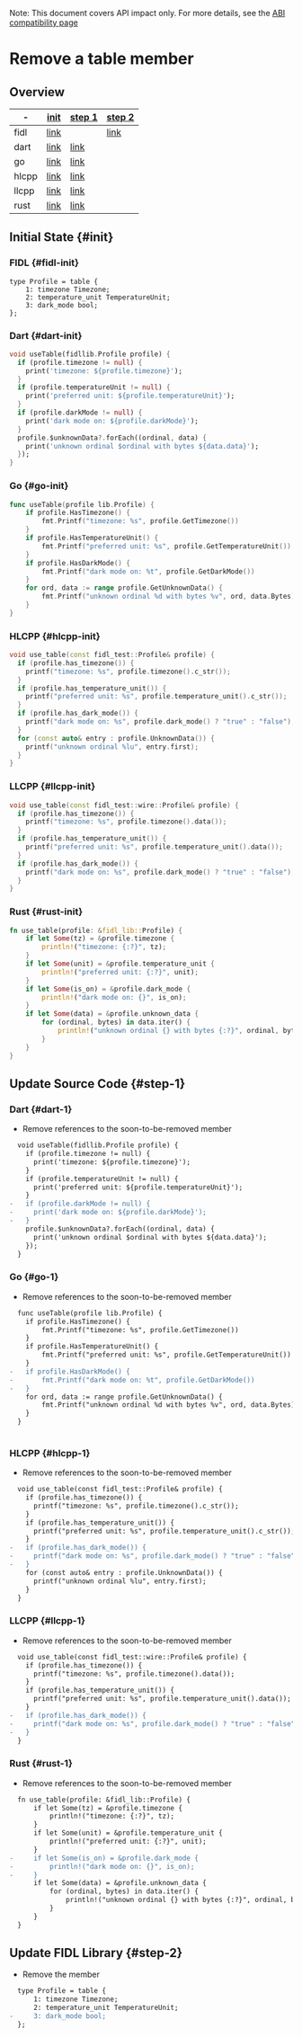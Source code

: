 <!-- WARNING: This file is machine generated by //src/tests/fidl/source_compatibility/gen, do not edit. -->

Note: This document covers API impact only. For more details, see the
[ABI compatibility page](development/languages/fidl/guides/compatibility/README.md)

# Remove a table member

## Overview

-|[init](#init)|[step 1](#step-1)|[step 2](#step-2)
---|---|---|---
fidl|[link](#fidl-init)||[link](#fidl-2)
dart|[link](#dart-init)|[link](#dart-1)|
go|[link](#go-init)|[link](#go-1)|
hlcpp|[link](#hlcpp-init)|[link](#hlcpp-1)|
llcpp|[link](#llcpp-init)|[link](#llcpp-1)|
rust|[link](#rust-init)|[link](#rust-1)|

## Initial State {#init}

### FIDL {#fidl-init}

```fidl
type Profile = table {
    1: timezone Timezone;
    2: temperature_unit TemperatureUnit;
    3: dark_mode bool;
};
```

### Dart {#dart-init}

```dart
void useTable(fidllib.Profile profile) {
  if (profile.timezone != null) {
    print('timezone: ${profile.timezone}');
  }
  if (profile.temperatureUnit != null) {
    print('preferred unit: ${profile.temperatureUnit}');
  }
  if (profile.darkMode != null) {
    print('dark mode on: ${profile.darkMode}');
  }
  profile.$unknownData?.forEach((ordinal, data) {
    print('unknown ordinal $ordinal with bytes ${data.data}');
  });
}
```

### Go {#go-init}

```go
func useTable(profile lib.Profile) {
	if profile.HasTimezone() {
		fmt.Printf("timezone: %s", profile.GetTimezone())
	}
	if profile.HasTemperatureUnit() {
		fmt.Printf("preferred unit: %s", profile.GetTemperatureUnit())
	}
	if profile.HasDarkMode() {
		fmt.Printf("dark mode on: %t", profile.GetDarkMode())
	}
	for ord, data := range profile.GetUnknownData() {
		fmt.Printf("unknown ordinal %d with bytes %v", ord, data.Bytes)
	}
}

```

### HLCPP {#hlcpp-init}

```cpp
void use_table(const fidl_test::Profile& profile) {
  if (profile.has_timezone()) {
    printf("timezone: %s", profile.timezone().c_str());
  }
  if (profile.has_temperature_unit()) {
    printf("preferred unit: %s", profile.temperature_unit().c_str());
  }
  if (profile.has_dark_mode()) {
    printf("dark mode on: %s", profile.dark_mode() ? "true" : "false");
  }
  for (const auto& entry : profile.UnknownData()) {
    printf("unknown ordinal %lu", entry.first);
  }
}
```

### LLCPP {#llcpp-init}

```cpp
void use_table(const fidl_test::wire::Profile& profile) {
  if (profile.has_timezone()) {
    printf("timezone: %s", profile.timezone().data());
  }
  if (profile.has_temperature_unit()) {
    printf("preferred unit: %s", profile.temperature_unit().data());
  }
  if (profile.has_dark_mode()) {
    printf("dark mode on: %s", profile.dark_mode() ? "true" : "false");
  }
}
```

### Rust {#rust-init}

```rust
fn use_table(profile: &fidl_lib::Profile) {
    if let Some(tz) = &profile.timezone {
        println!("timezone: {:?}", tz);
    }
    if let Some(unit) = &profile.temperature_unit {
        println!("preferred unit: {:?}", unit);
    }
    if let Some(is_on) = &profile.dark_mode {
        println!("dark mode on: {}", is_on);
    }
    if let Some(data) = &profile.unknown_data {
        for (ordinal, bytes) in data.iter() {
            println!("unknown ordinal {} with bytes {:?}", ordinal, bytes);
        }
    }
}
```

## Update Source Code {#step-1}

### Dart {#dart-1}

- Remove references to the soon-to-be-removed member

```diff
  void useTable(fidllib.Profile profile) {
    if (profile.timezone != null) {
      print('timezone: ${profile.timezone}');
    }
    if (profile.temperatureUnit != null) {
      print('preferred unit: ${profile.temperatureUnit}');
    }
-   if (profile.darkMode != null) {
-     print('dark mode on: ${profile.darkMode}');
-   }
    profile.$unknownData?.forEach((ordinal, data) {
      print('unknown ordinal $ordinal with bytes ${data.data}');
    });
  }

```

### Go {#go-1}

- Remove references to the soon-to-be-removed member

```diff
  func useTable(profile lib.Profile) {
  	if profile.HasTimezone() {
  		fmt.Printf("timezone: %s", profile.GetTimezone())
  	}
  	if profile.HasTemperatureUnit() {
  		fmt.Printf("preferred unit: %s", profile.GetTemperatureUnit())
  	}
- 	if profile.HasDarkMode() {
- 		fmt.Printf("dark mode on: %t", profile.GetDarkMode())
- 	}
  	for ord, data := range profile.GetUnknownData() {
  		fmt.Printf("unknown ordinal %d with bytes %v", ord, data.Bytes)
  	}
  }
  

```

### HLCPP {#hlcpp-1}

- Remove references to the soon-to-be-removed member

```diff
  void use_table(const fidl_test::Profile& profile) {
    if (profile.has_timezone()) {
      printf("timezone: %s", profile.timezone().c_str());
    }
    if (profile.has_temperature_unit()) {
      printf("preferred unit: %s", profile.temperature_unit().c_str());
    }
-   if (profile.has_dark_mode()) {
-     printf("dark mode on: %s", profile.dark_mode() ? "true" : "false");
-   }
    for (const auto& entry : profile.UnknownData()) {
      printf("unknown ordinal %lu", entry.first);
    }
  }

```

### LLCPP {#llcpp-1}

- Remove references to the soon-to-be-removed member

```diff
  void use_table(const fidl_test::wire::Profile& profile) {
    if (profile.has_timezone()) {
      printf("timezone: %s", profile.timezone().data());
    }
    if (profile.has_temperature_unit()) {
      printf("preferred unit: %s", profile.temperature_unit().data());
    }
-   if (profile.has_dark_mode()) {
-     printf("dark mode on: %s", profile.dark_mode() ? "true" : "false");
-   }
  }

```

### Rust {#rust-1}

- Remove references to the soon-to-be-removed member

```diff
  fn use_table(profile: &fidl_lib::Profile) {
      if let Some(tz) = &profile.timezone {
          println!("timezone: {:?}", tz);
      }
      if let Some(unit) = &profile.temperature_unit {
          println!("preferred unit: {:?}", unit);
      }
-     if let Some(is_on) = &profile.dark_mode {
-         println!("dark mode on: {}", is_on);
-     }
      if let Some(data) = &profile.unknown_data {
          for (ordinal, bytes) in data.iter() {
              println!("unknown ordinal {} with bytes {:?}", ordinal, bytes);
          }
      }
  }

```

## Update FIDL Library {#step-2}

- Remove the member

```diff
  type Profile = table {
      1: timezone Timezone;
      2: temperature_unit TemperatureUnit;
-     3: dark_mode bool;
  };

```

